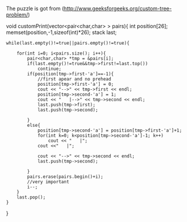 The puzzle is got from (http://www.geeksforgeeks.org/custom-tree-problem/)

void customPrint(vector<pair<char,char> > pairs){
    int position[26];
    memset(position,-1,sizeof(int)*26);
    stack<char> last;
    
    while(last.empty()!=true||pairs.empty()!=true){
        
        for(int i=0; i<pairs.size(); i++){
            pair<char,char> *tmp = &pairs[i];
            if(last.empty()!=true&&tmp->first!=last.top())
                continue;
            if(position[tmp->first-'a']==-1){
                //first apear and no prehead
                position[tmp->first-'a'] = 0;
                cout << "-->" << tmp->first << endl;
                position[tmp->second-'a'] = 1;
                cout << "   |-->" << tmp->second << endl;
                last.push(tmp->first);
                last.push(tmp->second);
                
            }
            else{
                position[tmp->second-'a'] = position[tmp->first-'a']+1;
                for(int k=0; k<position[tmp->second-'a']-1; k++)
                    cout << "   |";
                cout <<"   |";
                
                cout << "-->" << tmp->second << endl;
                last.push(tmp->second);
                
            }
            pairs.erase(pairs.begin()+i);
            //very important
            i--;
        }
        last.pop();
    }
}